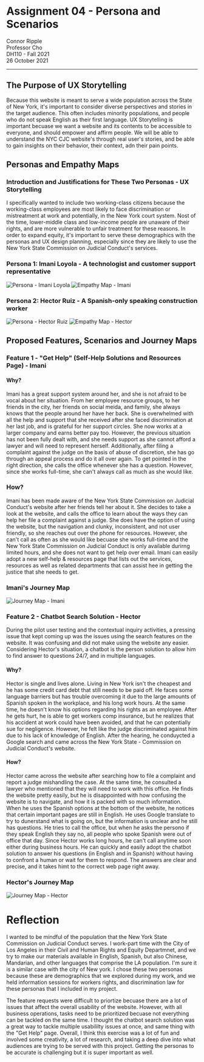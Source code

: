 # Assignment 04 - Persona and Scenarios

Connor Ripple <br>
Professor Cho <br>
DH110 - Fall 2021 <br>
26 October 2021 <br>

---

## The Purpose of UX Storytelling

Because this website is meant to serve a wide population across the State of New York, it's important to consider diverse perspectives and stories in the target audience. This often includes minority populations, and people who do not speak English as their first language. UX Storytelling is important becuase we want a website and its contents to be accessible to everyone, and should empower and affirm people. We will be able to understand the NYC CJC website's through real user's stories, and be able to gain insights on their behavior, their context, adn their pain points. 

## Personas and Empathy Maps

### Introduction and Justifications for These Two Personas - UX Storytelling

I specifically wanted to include two working-class citizens because the working-class employees are most likely to face discrimination or mistreatment at work and potentially, in the New York court system. Nost of the time, lower-middle class and low-income people are unaware of their rights, and are more vulnerable to unfair treatment for these reasons. In order to expand equity, it's important to serve these demographics with the personas and UX design planning, especially since they are likely to use the New York State Commission on Judicial Conduct's services. 

### Persona 1: Imani Loyola - A technologist and customer support representative

![Persona - Imani Loyola](https://user-images.githubusercontent.com/91553088/138819166-200ad3e1-df13-48ba-9f57-3b5c8b89464a.png)
![Empathy Map - Imani](https://user-images.githubusercontent.com/91553088/138819491-c99c6bdf-dcb7-4a3e-b7a8-197d8448c443.png)


### Persona 2: Hector Ruiz - A Spanish-only speaking construction worker 

![Persona - Hector Ruiz](https://user-images.githubusercontent.com/91553088/138819311-224bff8b-6845-47cf-911e-94a6bcaf47d0.png)
![Empathy Map - Hector](https://user-images.githubusercontent.com/91553088/138819511-34f03a4f-0457-4c05-9916-9f3c3b990f09.png)

## Proposed Features, Scenarios and Journey Maps

### Feature 1 - "Get Help" (Self-Help Solutions and Resources Page) - Imani

#### Why?

Imani has a great support system around her, and she is not afraid to be vocal about her situation. From her employee resource groups, to her friends in the city, her friends on social meida, and family, she always knows that the people around her have her back. She is overwhelmed with all the help and support that she received after she faced discrimination at her last job, and is grateful for her support circles. She now works at a larger company and earns better pay too. However, the previous situation has not been fully dealt with, and she needs support as she cannot afford a lawyer and will need to represent herself. Additionally, after filing a complaint against the judge on the basis of abuse of discretion, she has go through an appeal process and do it all over again. To get pointed in the right direction, she calls the office whenever she has a question. However, since she works full-time, she can't always call as much as she would like. 

### How? 

Imani has been made aware of the New York State Commission on Judicial Conduct's website after her friends tell her about it. She decides to take a look at the website, and calls the office to learn about the ways they can help her file a complaint against a judge. She does have the option of using the website, but the navigation and clunky, inconsistent, and not user friendly, so she reaches out over the phone for resources. However, she can't call as often as she would like becuase she works full-time and the New York State Commission on Judicial Conduct is only available durirng limited hours, and she does not want to get help over email. Imani can easily adopt a new self-help & resources page that lists out the services, resources as well as related departments that can assist hee in getting the justice that she needs to get. 

### Imani's Journey Map

![Journey Map - Imani](https://user-images.githubusercontent.com/91553088/138827598-d6d5d6bf-bcfc-45a7-a6ff-dda8f7e4efef.png)

### Feature 2 - Chatbot Search Solution - Hector

During the pilot user testing and the contextual inquiry activities, a pressing issue that kept coming up was the issues using the search features on the website. It was confusing and did not make using the website any easier. Considering Hector's situation, a chatbot is the person solution to allow him to find answer to questions 24/7, and in multiple languages. 

#### Why? 

Hector is single and lives alone. Living in New York isn't the cheapest and he has some credit card debt that still needs to be paid off. He faces some language barriers but has trouble overcoming it due to the large amounts of Spanish spoken in the workplace, and his long work hours. At the same time, he doesn't know his options regarding his rights as an employee. After he gets hurt, he is able to get workers comp insurance, but he realizes that his accident at work could have been avoided, and that he can potentially sue for negligence. However, he felt like the  judge discriminated against him due to his lack of knowledge of English. After the hearing, he conduycted a Google search and came across the New York State - Commission on Judicial Conduct's website.  

#### How?

Hector came across the website after searching how to file a complaint and report a judge mishandling the case. At the same time, he consulted a lawyer who mentioned that they will need to work with this office. He finds the website pretty easily, but he is disappointed with how confusing the website is to navigate, and how it is packed with so much information. When he uses the Spanish options at the bottom of the website, he notices that certain important pages are still in English. He uses Google translate to try to dunerstand what is going on, but the information is unclear and he still has questions. He tries to call the office, but when he asks the persono if they speak English they say no, all people who spoke Spanish were out of office that day. Since Hector works long hours, he can't call anytime soon either during business hours. He can quickly and easily adopt the chatbot solution to answer his questions (in English and in Spanish) without having to confront a human or wait for them to respond. The answers are clear and precise, and it takes himt to the correct web page right away.  

### Hector's Journey Map

![Journey Map - Hector](https://user-images.githubusercontent.com/91553088/138821452-17cd3675-a3d0-4d7b-9bd6-49f8d5c37629.png)

# Reflection

I wanted to be mindful of the population that the New York State Commission on Judicial Conduct serves. I work-part time with the City of Los Angeles in their Civil and Human Rights and Equity Departmnet, and we try to make our materials available in English, Spanish, but also Chinese, Mandarian, and other languages that comprise the LA population. I'm sure it is a similar case with the city of New york. I chose these two personas because these are demographics that we explored during my work, and we held information sessions for workers rights, and discrimination law for these personas that I included in my project. 

The feature requests were difficult to priortize becuase there are a lot of issues that affect the overall usability of the website. However, with all business operations, tasks need to be prioritized becuase not everything can be tackled on the same time. I thought the chatbot search solution was a great way to tackle multiple usabililty issues at once, and same thing with the "Get Help" page. Overall, I think this exercise was a lot of fun and involved some creativity, a lot of research, and taking a deep dive into what audiences are trying to be served with this project. Getting the personas to be accurate is challenging but it is super important as well. 

